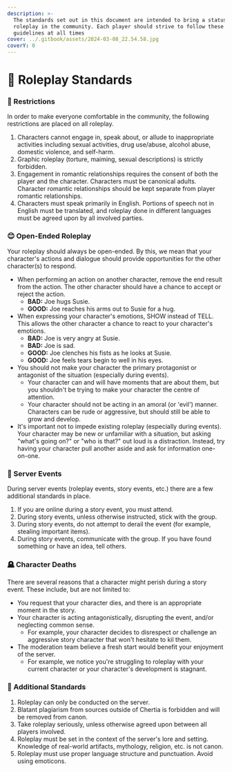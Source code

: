 ```yaml
---
description: >-
  The standards set out in this document are intended to bring a status quo to
  roleplay in the community. Each player should strive to follow these
  guidelines at all times
cover: ../.gitbook/assets/2024-03-08_22.54.58.jpg
coverY: 0
---
```


# 📔 Roleplay Standards

### **🛑 Restrictions**

In order to make everyone comfortable in the community, the following restrictions are placed on all roleplay.

1. Characters cannot engage in, speak about, or allude to inappropriate activities including sexual activities, drug use/abuse, alcohol abuse, domestic violence, and self-harm.
2. Graphic roleplay (torture, maiming, sexual descriptions) is strictly forbidden.
3. Engagement in romantic relationships requires the consent of both the player and the character. Characters must be canonical adults. Character romantic relationships should be kept separate from player romantic relationships.
4. Characters must speak primarily in English. Portions of speech not in English must be translated, and roleplay done in different languages must be agreed upon by all involved parties.

### **😊 Open-Ended Roleplay**

Your roleplay should always be open-ended. By this, we mean that your character's actions and dialogue should provide opportunities for the other character(s) to respond.

* When performing an action on another character, remove the end result from the action. The other character should have a chance to accept or reject the action.
  * **BAD:** Joe hugs Susie.
  * **GOOD:** Joe reaches his arms out to Susie for a hug.
* When expressing your character's emotions, SHOW instead of TELL. This allows the other character a chance to react to your character's emotions.
  * **BAD:** Joe is very angry at Susie.
  * **BAD:** Joe is sad.
  * **GOOD:** Joe clenches his fists as he looks at Susie.
  * **GOOD:** Joe feels tears begin to well in his eyes.
* You should not make your character the primary protagonist or antagonist of the situation (especially during events).
  * Your character can and will have moments that are about them, but you shouldn't be trying to make your character the centre of attention.
  * Your character should not be acting in an amoral (or 'evil') manner. Characters can be rude or aggressive, but should still be able to grow and develop.
* It's important not to impede existing roleplay (especially during events). Your character may be new or unfamiliar with a situation, but asking "what's going on?" or "who is that?" out loud is a distraction. Instead, try having your character pull another aside and ask for information one-on-one.

### **📆 Server Events**

During server events (roleplay events, story events, etc.) there are a few additional standards in place.&#x20;

1. If you are online during a story event, you must attend.
2. During story events, unless otherwise instructed, stick with the group.
3. During story events, do not attempt to derail the event (for example, stealing important items).
4. During story events, communicate with the group. If you have found something or have an idea, tell others.

### 🪦 Character Deaths

There are several reasons that a character might perish during a story event. These include, but are not limited to:

* You request that your character dies, and there is an appropriate moment in the story.
* Your character is acting antagonistically, disrupting the event, and/or neglecting common sense.
  * For example, your character decides to disrespect or challenge an aggressive story character that won't hesitate to kil them.
* The moderation team believe a fresh start would benefit your enjoyment of the server.
  * For example, we notice you're struggling to roleplay with your current character or your character's development is stagnant.

### **📖 Additional Standards**

1. Roleplay can only be conducted on the server.
2. Blatant plagiarism from sources outside of Chertia is forbidden and will be removed from canon.
3. Take roleplay seriously, unless otherwise agreed upon between all players involved.
4. Roleplay must be set in the context of the server's lore and setting. Knowledge of real-world artifacts, mythology, religion, etc. is not canon.
5. Roleplay must use proper language structure and punctuation. Avoid using emoticons.

